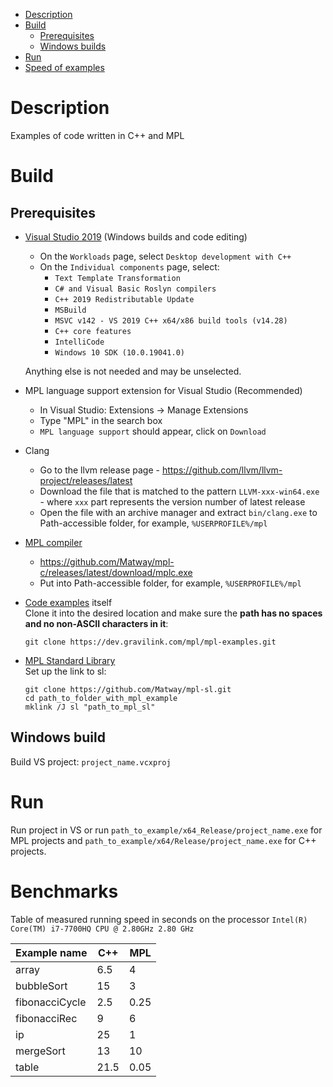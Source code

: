 - [Description](#description)
- [Build](#build)
  - [Prerequisites](#prerequisites)
  - [Windows builds](#windows-build)
- [Run](#run)
- [Speed of examples](#speed-of-examples)

# Description

Examples of code written in C++ and MPL

# Build
## Prerequisites
* [Visual Studio 2019](https://visualstudio.microsoft.com/thank-you-downloading-visual-studio/?sku=Community&rel=16) (Windows builds and code editing)
  * On the `Workloads` page, select `Desktop development with C++`
  * On the `Individual components` page, select:
    * `Text Template Transformation`
    * `C# and Visual Basic Roslyn compilers`
    * `C++ 2019 Redistributable Update`
    * `MSBuild`
    * `MSVC v142 - VS 2019 C++ x64/x86 build tools (v14.28)`
    * `C++ core features`
    * `IntelliCode`
    * `Windows 10 SDK (10.0.19041.0)`

  Anything else is not needed and may be unselected.
* MPL language support extension for Visual Studio (Recommended)
  * In Visual Studio: Extensions -> Manage Extensions
  * Type "MPL" in the search box
  * `MPL language support` should appear, click on `Download`
* Clang
  * Go to the llvm release page - https://github.com/llvm/llvm-project/releases/latest
  * Download the file that is matched to the pattern `LLVM-xxx-win64.exe` - where `xxx` part represents the version number of latest release
  * Open the file with an archive manager and extract `bin/clang.exe` to Path-accessible folder, for example, `%USERPROFILE%/mpl`
* [MPL compiler](https://github.com/Matway/mpl-c)
  * https://github.com/Matway/mpl-c/releases/latest/download/mplc.exe
  * Put into Path-accessible folder, for example, `%USERPROFILE%/mpl`
* [Code examples](https://dev.gravilink.com/mpl/mpl-examples) itself  
  Clone it into the desired location and make sure the **path has no spaces and no non-ASCII characters in it**:
  ```
  git clone https://dev.gravilink.com/mpl/mpl-examples.git
  ```
* [MPL Standard Library](https://github.com/Matway/mpl-sl)  
  Set up the link to sl:
  ```
  git clone https://github.com/Matway/mpl-sl.git
  cd path_to_folder_with_mpl_example
  mklink /J sl "path_to_mpl_sl"
  ```

## Windows build
Build VS project: `project_name.vcxproj`

# Run
Run project in VS or run 
`path_to_example/x64_Release/project_name.exe` for MPL projects and
`path_to_example/x64/Release/project_name.exe` for C++ projects.

# Benchmarks

Table of measured running speed in seconds on the processor `Intel(R) Core(TM) i7-7700HQ CPU @ 2.80GHz 2.80 GHz`

| Example name   | C++  | MPL  |
| -------------- | ---- | ---- | 
| array          | 6.5  | 4    |
| bubbleSort     | 15   | 3    |
| fibonacciCycle | 2.5  | 0.25 |
| fibonacciRec   | 9    | 6    |
| ip             | 25   | 1    |
| mergeSort      | 13   | 10   |
| table          | 21.5 | 0.05 |
